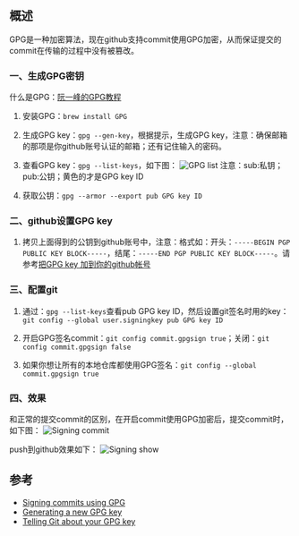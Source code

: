 ## 概述
GPG是一种加密算法，现在github支持commit使用GPG加密，从而保证提交的commit在传输的过程中没有被篡改。

### 一、生成GPG密钥
什么是GPG：[阮一峰的GPG教程](http://www.ruanyifeng.com/blog/2013/07/gpg.html)
1. 安装GPG：`brew install GPG`

2. 生成GPG key：`gpg --gen-key`，根据提示，生成GPG key，注意：确保邮箱的那项是你github账号认证的邮箱；还有记住输入的密码。

3. 查看GPG key：`gpg --list-keys`，如下图：
![GPG list]
	注意：sub:私钥；pub:公钥；黄色的才是GPG key ID

4. 获取公钥：`gpg --armor --export pub GPG key ID`

### 二、github设置GPG key
1. 拷贝上面得到的公钥到github账号中，注意：格式如：开头：`-----BEGIN PGP PUBLIC KEY BLOCK-----`，结尾：`-----END PGP PUBLIC KEY BLOCK-----`。请参考[把GPG key 加到你的github帐号](https://help.github.com/articles/adding-a-new-gpg-key-to-your-github-account/)

### 三、配置git
1. 通过：`gpg --list-keys`查看pub GPG key ID，然后设置git签名时用的key：`git config --global user.signingkey pub GPG key ID`

2. 开启GPG签名commit：`git config commit.gpgsign true`；关闭：`git config commit.gpgsign false`

3. 如果你想让所有的本地仓库都使用GPG签名：`git config --global commit.gpgsign true`

### 四、效果
和正常的提交commit的区别，在开启commit使用GPG加密后，提交commit时，如下图：
![Signing commit]

push到github效果如下：
![Signing show]

## 参考
- [Signing commits using GPG
](https://help.github.com/articles/signing-commits-using-gpg/)
- [Generating a new GPG key](https://help.github.com/articles/generating-a-new-gpg-key/)
- [Telling Git about your GPG key](https://help.github.com/articles/telling-git-about-your-gpg-key/)



[GPG list]: http://7xqirw.com1.z0.glb.clouddn.com/gpg%20list.png "show GPG list"
[Signing commit]: http://7xqirw.com1.z0.glb.clouddn.com/gpg%20signing%20commit.png "GPG signing commit"
[Signing show]: http://7xqirw.com1.z0.glb.clouddn.com/GPG%20signing%20show.png "signing show"
